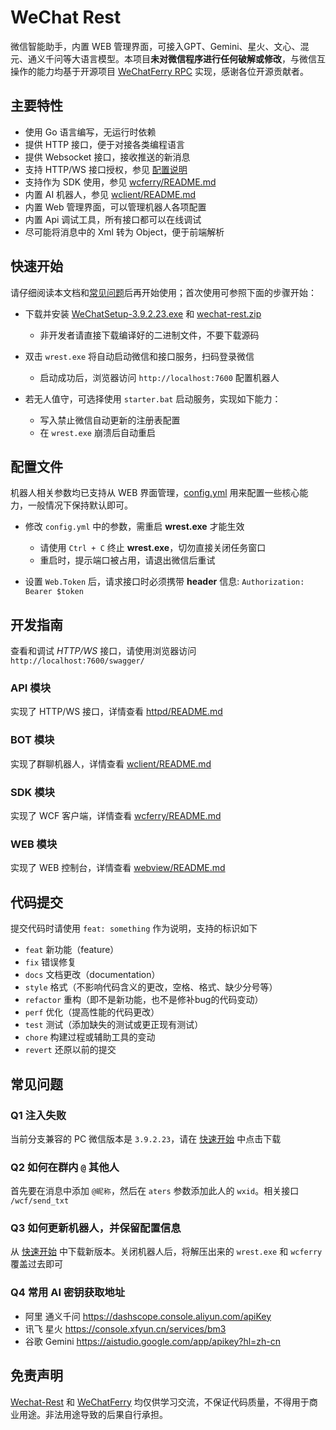 # WeChat Rest

微信智能助手，内置 WEB 管理界面，可接入GPT、Gemini、星火、文心、混元、通义千问等大语言模型。本项目**未对微信程序进行任何破解或修改**，与微信互操作的能力均基于开源项目 [WeChatFerry RPC](https://github.com/lich0821/WeChatFerry/tree/master/WeChatFerry) 实现，感谢各位开源贡献者。

## 主要特性

- 使用 Go 语言编写，无运行时依赖
- 提供 HTTP 接口，便于对接各类编程语言
- 提供 Websocket 接口，接收推送的新消息
- 支持 HTTP/WS 接口授权，参见 [配置说明](#配置说明)
- 支持作为 SDK 使用，参见 [wcferry/README.md](./wcferry/README.md)
- 内置 AI 机器人，参见 [wclient/README.md](./wclient/README.md)
- 内置 Web 管理界面，可以管理机器人各项配置
- 内置 Api 调试工具，所有接口都可以在线调试
- 尽可能将消息中的 Xml 转为 Object，便于前端解析

## 快速开始

请仔细阅读本文档和[常见问题](#常见问题)后再开始使用；首次使用可参照下面的步骤开始：

- 下载并安装 [WeChatSetup-3.9.2.23.exe](https://github.com/opentdp/wechat-rest/releases/download/v0.0.1/WeChatSetup-3.9.2.23.exe) 和 [wechat-rest.zip](https://github.com/opentdp/wechat-rest/releases)

  - 非开发者请直接下载编译好的二进制文件，不要下载源码

- 双击 `wrest.exe` 将自动启动微信和接口服务，扫码登录微信

  - 启动成功后，浏览器访问 `http://localhost:7600` 配置机器人

- 若无人值守，可选择使用 `starter.bat` 启动服务，实现如下能力：
  
  - 写入禁止微信自动更新的注册表配置
  - 在 `wrest.exe` 崩溃后自动重启

## 配置文件

机器人相关参数均已支持从 WEB 界面管理，[config.yml](./config.yml) 用来配置一些核心能力，一般情况下保持默认即可。

- 修改 `config.yml` 中的参数，需重启 **wrest.exe** 才能生效

  - 请使用 `Ctrl + C` 终止 **wrest.exe**，切勿直接关闭任务窗口
  - 重启时，提示端口被占用，请退出微信后重试

- 设置 `Web.Token` 后，请求接口时必须携带 **header** 信息: `Authorization: Bearer $token`

## 开发指南

查看和调试 *HTTP/WS* 接口，请使用浏览器访问 `http://localhost:7600/swagger/`

### API 模块

实现了 HTTP/WS 接口，详情查看 [httpd/README.md](./httpd/README.md)

### BOT 模块

实现了群聊机器人，详情查看 [wclient/README.md](./wclient/README.md)

### SDK 模块

实现了 WCF 客户端，详情查看 [wcferry/README.md](./wcferry/README.md)

### WEB 模块

实现了 WEB 控制台，详情查看 [webview/README.md](./webview/README.md)

## 代码提交

提交代码时请使用 `feat: something` 作为说明，支持的标识如下

- `feat` 新功能（feature）
- `fix` 错误修复
- `docs` 文档更改（documentation）
- `style` 格式（不影响代码含义的更改，空格、格式、缺少分号等）
- `refactor` 重构（即不是新功能，也不是修补bug的代码变动）
- `perf` 优化（提高性能的代码更改）
- `test` 测试（添加缺失的测试或更正现有测试）
- `chore` 构建过程或辅助工具的变动
- `revert` 还原以前的提交

## 常见问题

### Q1 注入失败

当前分支兼容的 PC 微信版本是 `3.9.2.23`，请在  [快速开始](#快速开始) 中点击下载

### Q2 如何在群内 `@` 其他人

首先要在消息中添加 `@昵称`，然后在 `aters` 参数添加此人的 `wxid`。相关接口 `/wcf/send_txt`

### Q3 如何更新机器人，并保留配置信息

从 [快速开始](#快速开始) 中下载新版本。关闭机器人后，将解压出来的 `wrest.exe` 和 `wcferry` 覆盖过去即可

### Q4 常用 AI 密钥获取地址

- 阿里 通义千问 <https://dashscope.console.aliyun.com/apiKey>
- 讯飞 星火 <https://console.xfyun.cn/services/bm3>
- 谷歌 Gemini <https://aistudio.google.com/app/apikey?hl=zh-cn>

## 免责声明

[Wechat-Rest](https://github.com/opentdp/wechat-rest) 和 [WeChatFerry](https://github.com/lich0821/WeChatFerry) 均仅供学习交流，不保证代码质量，不得用于商业用途。非法用途导致的后果自行承担。

